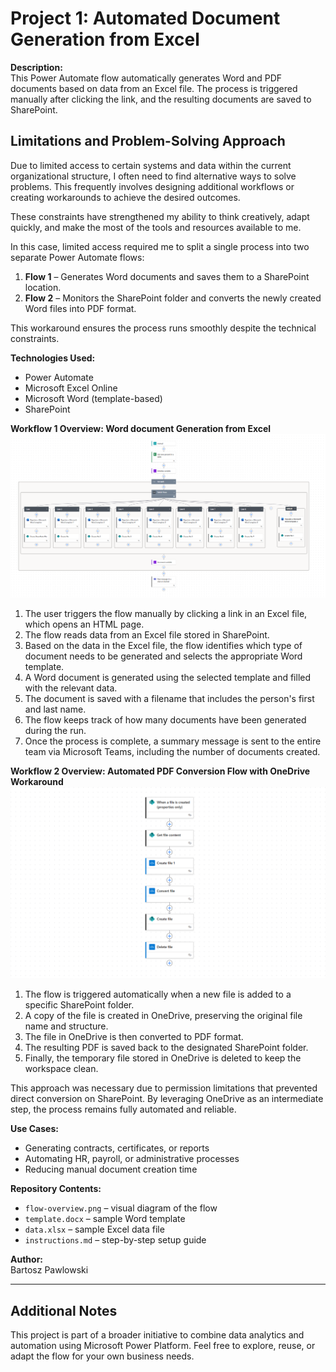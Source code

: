 # Project 1: Automated Document Generation from Excel

**Description:**  
This Power Automate flow automatically generates Word and PDF documents based on data from an Excel file. The process is triggered manually after clicking the link, and the resulting documents are saved to SharePoint.

## Limitations and Problem-Solving Approach

Due to limited access to certain systems and data within the current organizational structure, I often need to find alternative ways to solve problems. This frequently involves designing additional workflows or creating workarounds to achieve the desired outcomes.

These constraints have strengthened my ability to think creatively, adapt quickly, and make the most of the tools and resources available to me.

In this case, limited access required me to split a single process into two separate Power Automate flows:

1. **Flow 1** – Generates Word documents and saves them to a SharePoint location.
2. **Flow 2** – Monitors the SharePoint folder and converts the newly created Word files into PDF format.

This workaround ensures the process runs smoothly despite the technical constraints.


**Technologies Used:**  
- Power Automate  
- Microsoft Excel Online  
- Microsoft Word (template-based)  
- SharePoint  

**Workflow 1 Overview: Word document Generation from Excel**  
![Workflow 1 Overview](flow-overview.png)
1. The user triggers the flow manually by clicking a link in an Excel file, which opens an HTML page.
2. The flow reads data from an Excel file stored in SharePoint.
3. Based on the data in the Excel file, the flow identifies which type of document needs to be generated and selects the appropriate Word template.
4. A Word document is generated using the selected template and filled with the relevant data.
5. The document is saved with a filename that includes the person's first and last name.
6. The flow keeps track of how many documents have been generated during the run.
7. Once the process is complete, a summary message is sent to the entire team via Microsoft Teams, including the number of documents created.

**Workflow 2 Overview: Automated PDF Conversion Flow with OneDrive Workaround**
![Workflow 2 Overview](flow-overview1.png)
1. The flow is triggered automatically when a new file is added to a specific SharePoint folder.
2. A copy of the file is created in OneDrive, preserving the original file name and structure.
3. The file in OneDrive is then converted to PDF format.
4. The resulting PDF is saved back to the designated SharePoint folder.
5. Finally, the temporary file stored in OneDrive is deleted to keep the workspace clean.

This approach was necessary due to permission limitations that prevented direct conversion on SharePoint. By leveraging OneDrive as an intermediate step, the process remains fully automated and reliable.

**Use Cases:**  
- Generating contracts, certificates, or reports  
- Automating HR, payroll, or administrative processes  
- Reducing manual document creation time
  
**Repository Contents:**  
- `flow-overview.png` – visual diagram of the flow  
- `template.docx` – sample Word template  
- `data.xlsx` – sample Excel data file  
- `instructions.md` – step-by-step setup guide

**Author:**  
Bartosz Pawlowski

---

## Additional Notes

This project is part of a broader initiative to combine data analytics and automation using Microsoft Power Platform. Feel free to explore, reuse, or adapt the flow for your own business needs.
